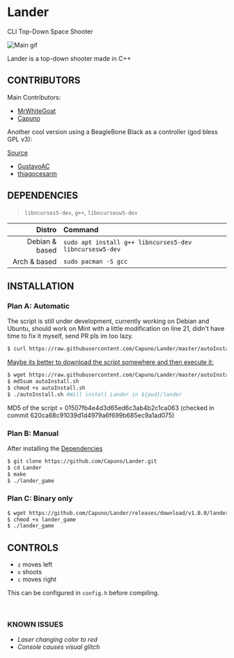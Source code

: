 # Lander
CLI Top-Down Space Shooter

![Main gif](http://i.imgur.com/70jvdo3.gif)

Lander is a top-down shooter made in C++

## CONTRIBUTORS
Main Contributors:

* [MrWhiteGoat](https://github.com/MrWhiteGoat)
* [Capuno](https://github.com/Capuno)

Another cool version using a BeagleBone Black as a controller (god bless GPL v3):

[Source](https://github.com/GustavoAC/Lander)

* [GustavoAC](https://github.com/GustavoAC)
* [thiagocesarm](https://github.com/thiagocesarm)


## DEPENDENCIES
> `libncurses5-dev`, `g++`, `libncursesw5-dev`

Distro | Command
------------: | :-------------
Debian & based | `sudo apt install g++ libncurses5-dev libncursesw5-dev`
Arch & based | `sudo pacman -S gcc`


## INSTALLATION

### Plan A: Automatic

The script is still under development, currently working on Debian and Ubuntu, should work on Mint with a little modification on line 21, didn't have time to fix it myself, send PR pls im too lazy.

```bash
$ curl https://raw.githubusercontent.com/Capuno/Lander/master/autoInstall.sh | bash
```

[Maybe its better to download the script somewhere and then execute it:](https://www.seancassidy.me/dont-pipe-to-your-shell.html)

```bash
$ wget https://raw.githubusercontent.com/Capuno/Lander/master/autoInstall.sh
$ md5sum autoInstall.sh
$ chmod +x autoInstall.sh
$ ./autoInstall.sh #Will install Lander in ${pwd}/lander
```

MD5 of the script = 01507fb4e4d3d65ed6c3ab4b2c1ca063 (checked in commit 620ca68c91039d1d4979a6f699b685ec9a1ad075)

### Plan B: Manual

After installing the [Dependencies](https://github.com/Capuno/Lander#dependencies)

```bash
$ git clone https://github.com/Capuno/Lander.git
$ cd Lander
$ make
$ ./lander_game
```

### Plan C: Binary only

```bash
$ wget https://github.com/Capuno/Lander/releases/download/v1.0.0/lander_game
$ chmod +x lander_game
$ ./lander_game
```

## CONTROLS

 * `z` moves left
 * `x` shoots
 * `c` moves right

This can be configured in `config.h` before compiling.



&emsp;

### KNOWN ISSUES
* *Laser changing color to red*
* *Console causes visual glitch*
